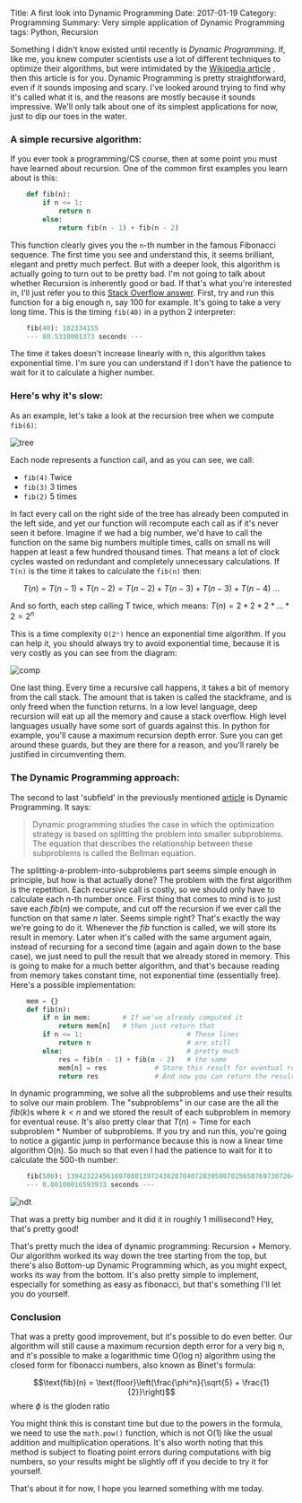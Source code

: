 Title: A first look into Dynamic Programming
Date: 2017-01-19
Category: Programming
Summary: Very simple application of Dynamic Programming
tags: Python, Recursion

Something I didn't know existed until recently
is *Dynamic Programming*. If, like me, you knew
computer scientists use a lot of different
techniques to optimize their algorithms, but
were intimidated by the [Wikipedia article](
https://en.wikipedia.org/wiki/Mathematical_optimization#Major_subfields)
, then this article is for you. Dynamic Programming is
pretty straightforward, even if it sounds
imposing and scary. I've looked around trying to
find why it's called what it is, and the reasons
are mostly because it sounds impressive. We'll
only talk about one of its simplest applications
for now, just to dip our toes in the water.

### A simple recursive algorithm:
If you ever took a programming/CS course, then
at some point you must have learned about
recursion. One of the common first examples you
learn about is this:
```python
    def fib(n):
        if n <= 1:
            return n
        else:
            return fib(n - 1) + fib(n - 2)
```

This function clearly gives you the `n`-th number
in the famous Fibonacci sequence. The first time
you see and understand this, it seems brilliant,
elegant and pretty much perfect. But with a
deeper look, this algorithm is actually going
to turn out to be pretty bad. I'm not going to
talk about whether Recursion is inherently good
or bad. If that's what you're interested in,
I'll just refer you to this [Stack Overflow answer](http://stackoverflow.com/a/3093/4203245).
First, try and run this function for a big enough
n, say 100 for example. It's going to take a very
long time. This is the timing `fib(40)` in a python
2 interpreter:
```python
    fib(40): 102334155
    --- 80.5310001373 seconds ---
```
The time it takes doesn't increase linearly with
n, this algorithm takes exponential time. I'm
sure you can understand if I don't have the
patience to wait for it to calculate a higher
number.

### Here's why it's slow:
As an example, let's take a look at the
recursion tree when we compute `fib(6)`:

![tree](images/tree.jpg)

Each node represents a function call,
and as you can see, we call:
- `fib(4)` Twice
- `fib(3)` 3 times
- `fib(2)` 5 times

In fact every call on the right side of the
tree has already been computed in the left
side, and yet our function will recompute each
call as if it's never seen it before. Imagine
if we had a big number, we'd have to call the
function on the same big numbers multiple times,
calls on small ns will happen at least a few
hundred thousand times. That means a lot of
clock cycles wasted on redundant and completely
unnecessary calculations. If `T(n)` is the time
it takes to calculate the `fib(n)` then:

$$T(n) = T(n - 1) + T(n - 2) = T(n - 2) + T(n - 3) + T(n - 3) + T(n - 4)\ ...$$

And so forth, each step calling T twice, which
means: $T(n) = 2 * 2 * 2 * ... * 2 = 2^n$

This is a time complexity `O(2ⁿ)` hence an
exponential time algorithm. If you can help it,
you should always try to avoid exponential time,
because it is very costly as you can see from the
diagram:

![comp](images/complexity.png)

One last thing. Every time a recursive call
happens, it takes a bit of memory from the call
stack. The amount that is taken is called the
stackframe, and is only freed when the function
returns. In a low level language, deep recursion
will eat up all the memory and cause a stack
overflow. High level languages usually have some
sort of guards against this. In python for
example, you'll cause a maximum recursion depth
error. Sure you can get around these guards, but
they are there for a reason, and you'll rarely
be justified in circumventing them.

### The Dynamic Programming approach:

The second to last 'subfield' in the previously
mentioned [article](https://en.wikipedia.org/wiki/Mathematical_optimization#Major_subfields)
is Dynamic Programming. It says:
> Dynamic programming studies the case in which
the optimization strategy is based on splitting
the problem into smaller subproblems. The
equation that describes the relationship
between these subproblems is called the Bellman
equation.

The splitting-a-problem-into-subproblems part
seems simple enough in principle, but how is
that actually done? The problem with the first
algorithm is the repetition. Each recursive
call is costly, so we should only have to
calculate each $n$-th number once. First thing
that comes to mind is to just save each $fib(n)$
we compute, and cut off the recursion if we ever
call the function on that same $n$ later. Seems
simple right? That's exactly the way we're going
to do it. Whenever the $fib$ function is called,
we will store its result in memory. Later when
it's called with the same argument again,
instead of recursing for a second time (again
and again down to the base case), we just need
to pull the result that we already stored in
memory. This is going to make for a much better
algorithm, and that's because reading from
memory takes constant time, not exponential
time (essentially free). Here's a possible
implementation:
```python
    mem = {}
    def fib(n):
        if n in mem:        # If we've already computed it
            return mem[n]   # then just return that
        if n <= 1:                          # These lines
            return n                        # are still
        else:                               # pretty much
            res = fib(n - 1) + fib(n - 2)   # the same
            mem[n] = res            # Store this result for eventual reuse
            return res              # And now you can return the result.
```
In dynamic programming, we solve all the
subproblems and use their results to solve
our main problem. The "subproblems" in our
case are the all the $fib(k)$s where $k < n$ and
we stored the result of each subproblem in
memory for eventual reuse. It's also pretty
clear that $T(n) = \text{Time for each subproblem} *
\text{Number of subproblems}$. If you try and run this,
you're going to notice a gigantic jump in
performance because this is now a linear time
algorithm O(n). So much so that even I had
the patience to wait for it to calculate the
500-th number:

```python
    fib(500): 139423224561697880139724382870407283950070256587697307264108962948325571622863290691557658876222521294125
    --- 0.00100016593933 seconds ---
```

![ndt](images/ndt.gif)

That was a pretty big number and it did it in roughly 1 millisecond? Hey, that's pretty good!

That's pretty much the idea of dynamic
programming: Recursion + Memory. Our algorithm
worked its way down the tree starting from the
top, but there's also Bottom-up Dynamic
Programming which, as you might expect, works
its way from the bottom. It's also pretty simple
to implement, especially for something as easy
as fibonacci, but that's something I'll let you
do yourself.

### Conclusion

That was a pretty good improvement, but it's
possible to do even better. Our algorithm will
still cause a maximum recursion depth error
for a very big n, and it's possible to make a
logarithmic time O(log n) algorithm using the
closed form for fibonacci numbers, also known
as Binet's formula:

$$\text{fib}(n) = \text{floor}\left(\frac{\phi^n}{\sqrt{5} + \frac{1}{2}}\right)$$ where
$\phi$ is the gloden ratio

You might think this is constant time but due
to the powers in the formula, we need to use
the `math.pow()` function, which is not O(1) like
the usual addition and multiplication operations.
It's also worth noting that this method is
subject to floating point errors during
computations with big numbers, so your results
might be slightly off if you decide to try it
for yourself.

That's about it for now, I hope you learned
something with me today.